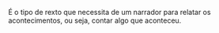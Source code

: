 É o tipo de rexto que necessita de um narrador para relatar os acontecimentos, ou seja, contar algo que aconteceu.
